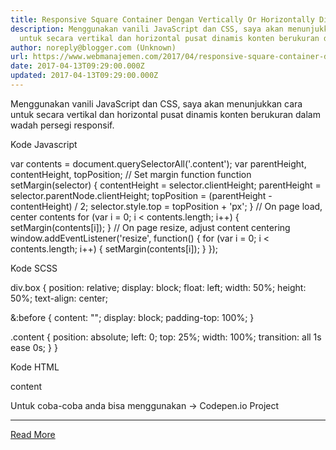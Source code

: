 ```yaml
---
title: Responsive Square Container Dengan Vertically Or Horizontally Ditengah Content
description: Menggunakan vanili JavaScript dan CSS, saya akan menunjukkan cara
  untuk secara vertikal dan horizontal pusat dinamis konten berukuran dalam
author: noreply@blogger.com (Unknown)
url: https://www.webmanajemen.com/2017/04/responsive-square-container-dengan.html
date: 2017-04-13T09:29:00.000Z
updated: 2017-04-13T09:29:00.000Z
---
```


Menggunakan vanili JavaScript dan CSS, saya akan menunjukkan cara untuk secara vertikal dan horizontal pusat dinamis konten berukuran dalam wadah persegi responsif.

Kode Javascript

var contents = document.querySelectorAll('.content');
var parentHeight,
  contentHeight,
  topPosition;
// Set margin function
function setMargin(selector) {
  contentHeight = selector.clientHeight;
  parentHeight = selector.parentNode.clientHeight;
  topPosition = (parentHeight - contentHeight) / 2;
  selector.style.top = topPosition + 'px';
}
// On page load, center contents
for (var i = 0; i < contents.length; i++) {
  setMargin(contents[i]);
}
// On page resize, adjust content centering
window.addEventListener('resize', function() {
  for (var i = 0; i < contents.length; i++) {
    setMargin(contents[i]);
  }
});

Kode SCSS

div.box {
  position: relative;
  display: block;
  float: left;
  width: 50%;
  height: 50%;
  text-align: center;
  
  &:before {
    content: "";
    display: block;
    padding-top: 100%;
  }
  
  .content {
    position: absolute;
    left: 0;
    top: 25%;
    width: 100%;
    transition: all 1s ease 0s;
  }
}

Kode HTML

<div class="box">
    <div class="content">content</div>
</div>

Untuk coba-coba anda bisa menggunakan -> Codepen.io Project<hr/> <a href="https://www.webmanajemen.com/2017/04/responsive-square-container-dengan.html" rel="follow" class="button" id="read-more">Read More</a>